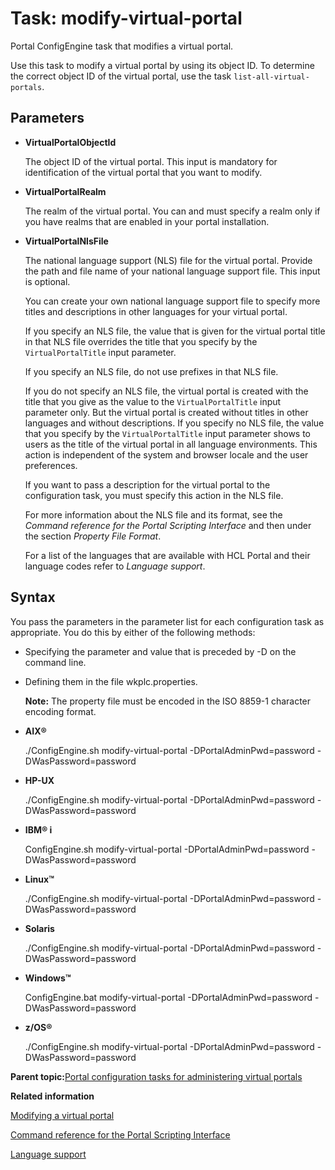 # Task: modify-virtual-portal

Portal ConfigEngine task that modifies a virtual portal.

Use this task to modify a virtual portal by using its object ID. To determine the correct object ID of the virtual portal, use the task `list-all-virtual-portals`.

## Parameters

-   **VirtualPortalObjectId**

    The object ID of the virtual portal. This input is mandatory for identification of the virtual portal that you want to modify.

-   **VirtualPortalRealm**

    The realm of the virtual portal. You can and must specify a realm only if you have realms that are enabled in your portal installation.

-   **VirtualPortalNlsFile**

    The national language support \(NLS\) file for the virtual portal. Provide the path and file name of your national language support file. This input is optional.

    You can create your own national language support file to specify more titles and descriptions in other languages for your virtual portal.

    If you specify an NLS file, the value that is given for the virtual portal title in that NLS file overrides the title that you specify by the `VirtualPortalTitle` input parameter.

    If you specify an NLS file, do not use prefixes in that NLS file.

    If you do not specify an NLS file, the virtual portal is created with the title that you give as the value to the `VirtualPortalTitle` input parameter only. But the virtual portal is created without titles in other languages and without descriptions. If you specify no NLS file, the value that you specify by the `VirtualPortalTitle` input parameter shows to users as the title of the virtual portal in all language environments. This action is independent of the system and browser locale and the user preferences.

    If you want to pass a description for the virtual portal to the configuration task, you must specify this action in the NLS file.

    For more information about the NLS file and its format, see the *Command reference for the Portal Scripting Interface* and then under the section *Property File Format*.

    For a list of the languages that are available with HCL Portal and their language codes refer to *Language support*.


## Syntax

You pass the parameters in the parameter list for each configuration task as appropriate. You do this by either of the following methods:

-   Specifying the parameter and value that is preceded by -D on the command line.
-   Defining them in the file wkplc.properties.

    **Note:** The property file must be encoded in the ISO 8859-1 character encoding format.


-   **AIX®**

    ./ConfigEngine.sh modify-virtual-portal -DPortalAdminPwd=password -DWasPassword=password

-   **HP-UX**

    ./ConfigEngine.sh modify-virtual-portal -DPortalAdminPwd=password -DWasPassword=password

-   **IBM® i**

    ConfigEngine.sh modify-virtual-portal -DPortalAdminPwd=password -DWasPassword=password

-   **Linux™**

    ./ConfigEngine.sh modify-virtual-portal -DPortalAdminPwd=password -DWasPassword=password

-   **Solaris**

    ./ConfigEngine.sh modify-virtual-portal -DPortalAdminPwd=password -DWasPassword=password

-   **Windows™**

    ConfigEngine.bat modify-virtual-portal -DPortalAdminPwd=password -DWasPassword=password

-   **z/OS®**

    ./ConfigEngine.sh modify-virtual-portal -DPortalAdminPwd=password -DWasPassword=password


**Parent topic:**[Portal configuration tasks for administering virtual portals](../admin-system/advp_cfgtsk.md)

**Related information**  


[Modifying a virtual portal](../admin-system/advp_tsk_modify.md)

[Command reference for the Portal Scripting Interface](../admin-system/adpsicrf.md)

[Language support](../admin-system/adintern.md)

